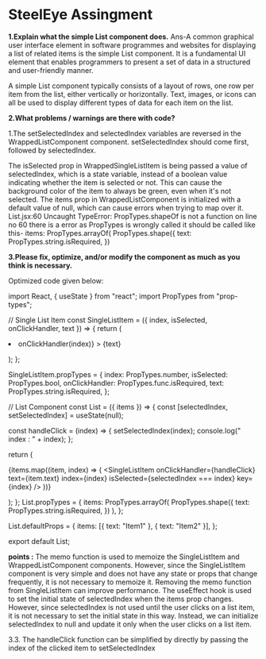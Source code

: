 # SteelEye Assingment 

**1.Explain what the simple List component does.**
Ans-A common graphical user interface element in software programmes and websites for displaying a list of related items is the simple List component. It is a fundamental UI element that enables programmers to present a set of data in a structured and user-friendly manner.

A simple List component typically consists of a layout of rows, one row per item from the list, either vertically or horizontally. Text, images, or icons can all be used to display different types of data for each item on the list.

**2.What problems / warnings are there with code?**

1.The setSelectedIndex and selectedIndex variables are reversed in the WrappedListComponent component. setSelectedIndex should come first, followed by selectedIndex.

The isSelected prop in WrappedSingleListItem is being passed a value of selectedIndex, which is a state variable, instead of a boolean value indicating whether the item is selected or not. This can cause the background color of the item to always be green, even when it's not selected.
The items prop in WrappedListComponent is initialized with a default value of null, which can cause errors when trying to map over it.
List.jsx:60 Uncaught TypeError: PropTypes.shapeOf is not a function
on line no 60 there is a error as PropTypes is wrongly called it should be called like this-
items: PropTypes.arrayOf(
PropTypes.shape({
text: PropTypes.string.isRequired,
})

**3.Please fix, optimize, and/or modify the component as much as you think is necessary.**

Optimized code given below:

import React, { useState } from "react";
import PropTypes from "prop-types";

// Single List Item
const SingleListItem = ({ index, isSelected, onClickHandler, text }) => {
return (
<li
style={{ backgroundColor: isSelected ? "red" : "green" }}
onClick={() => onClickHandler(index)}
>
{text}

);
};

SingleListItem.propTypes = {
index: PropTypes.number,
isSelected: PropTypes.bool,
onClickHandler: PropTypes.func.isRequired,
text: PropTypes.string.isRequired,
};

// List Component
const List = ({ items }) => {
const [selectedIndex, setSelectedIndex] = useState(null);

const handleClick = (index) => {
setSelectedIndex(index);
console.log(" index : " + index);
};

return (

{items.map((item, index) => (
<SingleListItem
onClickHandler={handleClick}
text={item.text}
index={index}
isSelected={selectedIndex === index}
key={index}
/>
))}

);
};
List.propTypes = {
items: PropTypes.arrayOf(
PropTypes.shape({
text: PropTypes.string.isRequired,
})
),
};

List.defaultProps = {
items: [{ text: "Item1" }, { text: "Item2" }],
};

export default List;

**points :**
The memo function is used to memoize the SingleListItem and WrappedListComponent components. However, since the SingleListItem component is very simple and does not have any state or props that change frequently, it is not necessary to memoize it. Removing the memo function from SingleListItem can improve performance.
The useEffect hook is used to set the initial state of selectedIndex when the items prop changes. However, since selectedIndex is not used until the user clicks on a list item, it is not necessary to set the initial state in this way. Instead, we can initialize selectedIndex to null and update it only when the user clicks on a list item.

3.3. The handleClick function can be simplified by directly by passing the index of the clicked item to setSelectedIndex
